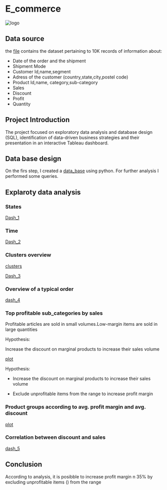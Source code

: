 # E_commerce
![logo](https://melchers-china.com/wp-content/uploads/2020/07/1-1.jpg)

## Data source

the [file](https://drive.google.com/file/d/1j3BVqD5_KDfvXdljnZ7beV-G-FVS8df5/view) contains the dataset pertaining to 10K records of information about:
* Date of the order and the shipment 
* Shipment Mode
* Customer Id,name,segment
* Adress of the customer (country,state,city,postel code)
* Product Id,name, category,sub-category
* Sales
* Discount
* Profit
* Quantity
  
## Project Introduction

The project focused on exploratory data analysis and database design (SQL), identification of data-driven business strategies and their presentation in an  interactive Tableau dashboard.

## Data base design 

On the firs step, I created a  [data_base](https://github.com/YanaOrf/E_commerce/blob/main/E-commerce.ipynb) using python. For further analysis I performed some queries. 








## Explaroty data analysis 





### States 
[Dash_1](https://public.tableau.com/views/E-CommerceDashboard1/Overview?:language=en-GB&:display_count=n&:origin=viz_share_link)

### Time
[Dash_2](https://public.tableau.com/views/E-CommerceDashboard2/Customers?:language=en-GB&:display_count=n&:origin=viz_share_link)


### Clusters overview 


[clusters](https://github.com/YanaOrf/E_commerce/blob/main/scatter_hue.png)


[Dash_3](https://public.tableau.com/views/Overviewoftheclusters/Overviewoftheclusters?:language=en-GB&:display_count=n&:origin=viz_share_link)

### Overview of a typical order

[dash_4](https://public.tableau.com/views/Overviewofatypicalorder/Typicalorderoverview?:language=en-GB&:display_count=n&:origin=viz_share_link)

### Top profitable sub_categories by sales

Profitable articles are sold in small volumes.Low-margin items are sold in large quantities 

Hypothesis:

Increase the discount on marginal products to increase their sales volume

[plot](https://public.tableau.com/views/Topprofitablesub_categoriesbysales/Topprofitablesub_categoriesbysales?:language=en-GB&publish=yes&:display_count=n&:origin=viz_share_link)

Hypothesis:

* Increase the discount on marginal products to increase their sales volume

* Exclude unprofitable items from the range to increase profit margin

### Product groups according to avg. profit margin and avg. discount 

[plot](https://public.tableau.com/views/E-Commerce_16711952726490/MarginDicscount_3?:language=en-GB&:display_count=n&:origin=viz_share_link)

### Correlation between discount and sales
[dash_5](https://public.tableau.com/views/Correlationbetweendiscountsales/discountandsales?:language=en-GB&:display_count=n&:origin=viz_share_link)

## Conclusion  

According to analysis, it is posibble to increase profit margin n 35% by excluding unprofitable items () from the range


